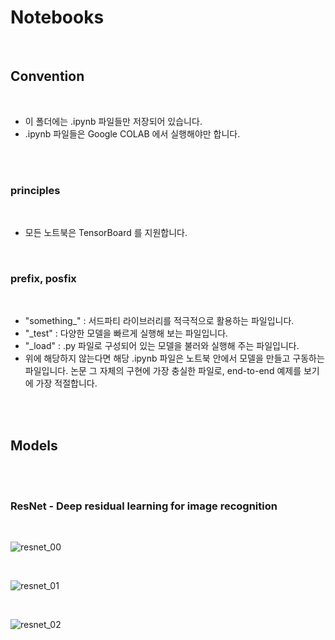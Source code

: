 # Notebooks

<br>

## Convention

<br>

- 이 폴더에는 .ipynb 파일들만 저장되어 있습니다.
- .ipynb 파일들은 Google COLAB 에서 실행해야만 합니다.

<br><br>

### principles

<br>

- 모든 노트북은 TensorBoard 를 지원합니다.

<br>

### prefix, posfix

<br>

- "something_" : 서드파티 라이브러리를 적극적으로 활용하는 파일입니다.
- "_test" : 다양한 모델을 빠르게 실행해 보는 파일입니다.
- "_load" : .py 파일로 구성되어 있는 모델을 불러와 실행해 주는 파일입니다.
- 위에 해당하지 않는다면 해당 .ipynb 파일은 노트북 안에서 모델을 만들고 구동하는 파일입니다. 논문 그 자체의 구현에 가장 충실한 파일로, end-to-end 예제를 보기에 가장 적절합니다.

<br><br>

## Models

<br><br>

### ResNet - Deep residual learning for image recognition

<br>

![resnet_00](https://github.com/ProtossDragoon/paper_implementation_and_testing_tf2/blob/main/docs/img/resnet_00.png?raw=true)

<br>

![resnet_01](https://github.com/ProtossDragoon/paper_implementation_and_testing_tf2/blob/main/docs/img/resnet_01.png?raw=true)

<br>

![resnet_02](https://github.com/ProtossDragoon/paper_implementation_and_testing_tf2/blob/main/docs/img/resnet_02.png?raw=true)

<br><br>
